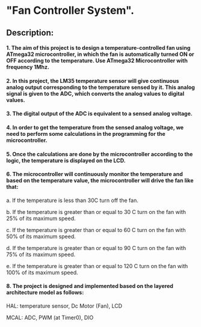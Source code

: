 # "Fan Controller System".

## Description:

#### 1. The aim of this project is to design a temperature-controlled fan using ATmega32 microcontroller, in which the fan is automatically turned ON or OFF according to the temperature. Use ATmega32 Microcontroller with frequency 1Mhz.



 #### 2. In this project, the LM35 temperature sensor will give continuous analog output corresponding to the temperature sensed by it. This analog signal is given to the ADC, which converts the analog values to digital values. 



#### 3. The digital output of the ADC is equivalent to a sensed analog voltage.

 

#### 4. In order to get the temperature from the sensed analog voltage, we need to perform some calculations in the programming for the microcontroller. 



#### 5. Once the calculations are done by the microcontroller according to the logic, the temperature is displayed on the LCD. 



#### 6. The microcontroller will continuously monitor the temperature and based on the temperature value, the microcontroller will drive the fan like that:

 a. If the temperature is less than 30C turn off the fan.

 b. If the temperature is greater than or equal to  30 C turn on the fan with 25% of its maximum speed.

 c. If the temperature is greater than or equal to  60 C turn on the fan with 50% of its maximum speed. 

d. If the temperature is greater than or equal to 90 C turn on the fan with 75% of its maximum speed. 

e. If the temperature is greater than or equal to 120 C turn on the fan with 100% of its maximum speed.



#### 8. The project is designed and implemented based on the layered architecture model as follows:



HAL: temperature sensor, Dc Motor (Fan), LCD

MCAL: ADC, PWM (at Timer0), DIO

